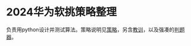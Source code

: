 # 2024华为软挑策略整理
负责用python设计并测试算法。策略说明见[策略](README/%E7%AD%96%E7%95%A5.md)，另含[教训](README/%E6%95%99%E8%AE%AD.md)，以及强凑的[判题器](README/%E5%88%A4%E9%A2%98%E5%99%A8.md)。
